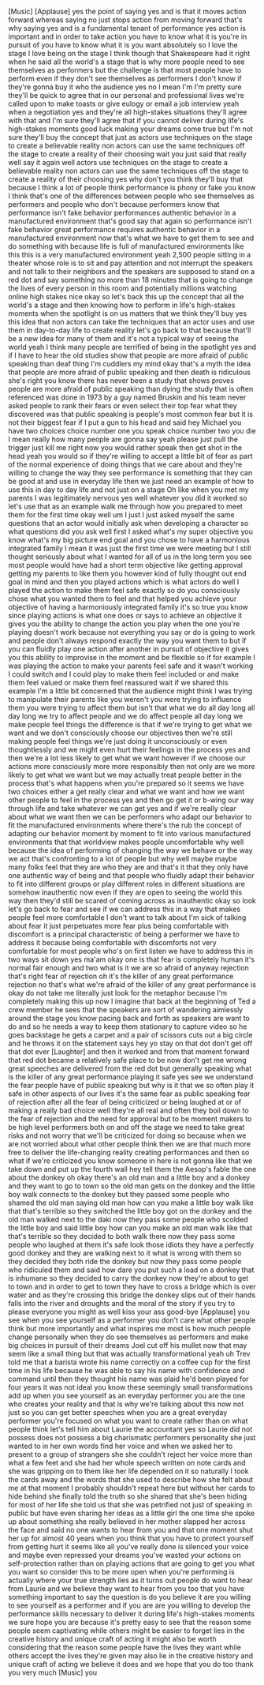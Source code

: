 
[Music]
[Applause]
yes the point of saying yes and is that
it moves action forward whereas saying
no just stops action from moving forward
that&#39;s why saying yes and is a
fundamental tenant of performance yes
action is important and in order to take
action you have to know what it is
you&#39;re in pursuit of you have to know
what it is you want absolutely so I love
the stage I love being on the stage I
think though that Shakespeare had it
right when he said all the world&#39;s a
stage that is why more people need to
see themselves as performers but the
challenge is that most people have to
perform even if they don&#39;t see
themselves as performers I don&#39;t know if
they&#39;re gonna buy it who the audience
yes no I mean I&#39;m I&#39;m pretty sure
they&#39;ll be quick to agree that in our
personal and professional lives we&#39;re
called upon to make toasts or give
eulogy or email a job interview yeah
when a negotiation yes and they&#39;re all
high-stakes situations they&#39;ll agree
with that and I&#39;m sure they&#39;ll agree
that if you cannot deliver during life&#39;s
high-stakes moments good luck making
your dreams come true but I&#39;m not sure
they&#39;ll buy the concept that just as
actors use techniques on the stage to
create a believable reality non actors
can use the same techniques off the
stage to create a reality of their
choosing wait you just said that really
well say it again well actors use
techniques on the stage to create a
believable reality non actors can use
the same techniques off the stage to
create a reality of their choosing
yes why don&#39;t you think they&#39;ll buy that
because I think a lot of people think
performance is phony or fake you know I
think that&#39;s one of the differences
between people who see themselves as
performers and people who don&#39;t
because performers know that performance
isn&#39;t fake behavior performances
authentic behavior in a manufactured
environment that&#39;s good say that again
so performance isn&#39;t fake behavior great
performance requires authentic behavior
in a manufactured environment now that&#39;s
what we have to get them to see and do
something with because life is full of
manufactured environments
like this this is a very manufactured
environment yeah
2,500 people sitting in a theater whose
role is to sit and pay attention and not
interrupt the speakers and not talk to
their neighbors and the speakers are
supposed to stand on a red dot and say
something no more than 18 minutes that
is going to change the lives of every
person in this room and potentially
millions watching online high stakes
nice okay so let&#39;s back this up the
concept that all the world&#39;s a stage and
then knowing how to perform in life&#39;s
high-stakes moments when the spotlight
is on us matters that we think they&#39;ll
buy yes
this idea that non actors can take the
techniques that an actor uses and use
them in day-to-day life to create
reality let&#39;s go back to that because
that&#39;ll be a new idea for many of them
and it&#39;s not a typical way of seeing the
world yeah I think many people are
terrified of being in the spotlight
yes and if I have to hear the old
studies show that people are more afraid
of public speaking than deaf thing I&#39;m
cuddlers my mind okay that&#39;s a myth the
idea that people are more afraid of
public speaking and then death is
ridiculous she&#39;s right you know
there has never been a study that shows
proves people are more afraid of public
speaking than dying the study that is
often referenced was done in 1973 by a
guy named Bruskin and his team never
asked people to rank their fears or even
select their top fear what they
discovered was that public speaking is
people&#39;s most common fear but it is not
their biggest fear if I put a gun to his
head and said hey Michael you have two
choices choice number one you speak
choice number two you die I mean really
how many people are gonna say yeah
please just pull the trigger just kill
me right now you would rather speak then
get shot in the head yeah you would
so if they&#39;re willing to accept a little
bit of fear as part of the normal
experience of doing things that we care
about and they&#39;re willing to change the
way they see performance is something
that they can be good at and use in
everyday life
then we just need an example of how to
use this in day to day life and not just
on a stage Oh like when you met my
parents I was legitimately nervous
yes well whatever you did it worked so
let&#39;s use that as an example walk me
through how you prepared to meet them
for the first time okay
well um I just I just asked myself the
same questions that an actor would
initially ask when developing a
character so what questions did you ask
well first I asked what&#39;s my super
objective you know what&#39;s my big picture
end goal and you chose to have a
harmonious integrated family I mean it
was just the first time we were meeting
but I still thought seriously about what
I wanted for all of us in the long term
you see most people would have had a
short term objective like getting
approval getting my parents to like them
you however kind of fully thought out
end goal in mind and then you played
actions which is what actors do well I
played the action to make them feel safe
exactly so do you consciously chose what
you wanted them to feel and that helped
you achieve your objective of having a
harmoniously integrated family it&#39;s so
true you know since playing actions is
what one does or says to achieve an
objective it gives you the ability to
change the action you play when the one
you&#39;re playing doesn&#39;t work because not
everything you say or do is going to
work and people don&#39;t always respond
exactly the way you want them to but if
you can fluidly play one action after
another in pursuit of
objective it gives you this ability to
improvise in the moment and be flexible
so if for example I was playing the
action to make your parents feel safe
and it wasn&#39;t working I could switch and
I could play to make them feel included
or and make them feel valued or make
them feel reassured wait if we shared
this example I&#39;m a little bit concerned
that the audience might think I was
trying to manipulate their parents like
you weren&#39;t you were trying to influence
them you were trying to affect them but
isn&#39;t that what we do all day long all
day long we try to affect people and we
do affect people all day long we make
people feel things the difference is
that if we&#39;re trying to get what we want
and we don&#39;t consciously choose our
objectives then we&#39;re still making
people feel things we&#39;re just doing it
unconsciously or even thoughtlessly and
we might even hurt their feelings in the
process yes and then we&#39;re a lot less
likely to get what we want
however if we choose our actions more
consciously more more responsibly then
not only are we more likely to get what
we want but we may actually treat people
better in the process that&#39;s what
happens when you&#39;re prepared so it seems
we have two choices either a get really
clear and what we want and how we want
other people to feel in the process yes
and then go get it
or b-wing our way through life and take
whatever we can get yes and if we&#39;re
really clear about what we want then we
can be performers who adapt our behavior
to fit the manufactured environments
where there&#39;s the rub the concept of
adapting our behavior moment by moment
to fit into various manufactured
environments that that worldview makes
people uncomfortable why well because
the idea of performing of changing the
way we behave
or the way we act that&#39;s confronting to
a lot of people but why well maybe maybe
many folks feel that they are who they
are and that&#39;s it
that they only have one authentic way of
being and that people who fluidly adapt
their behavior to fit into different
groups or play different roles in
different situations are somehow
inauthentic now even if they are open to
seeing the world this way then they&#39;d
still be scared of coming across as
inauthentic okay so look let&#39;s go back
to fear and see if we can address this
in a way that makes people feel more
comfortable I don&#39;t want to talk about
I&#39;m sick of talking about fear it just
perpetuates more fear plus being
comfortable with discomfort is a
principal characteristic of being a
performer we have to address it because
being comfortable with discomforts not
very comfortable for most people who&#39;s
on first listen we have to address this
in two ways sit down yes ma&#39;am
okay one is that fear is completely
human it&#39;s normal fair enough and two
what is it we are so afraid of anyway
rejection that&#39;s right
fear of rejection oh it&#39;s the killer of
any great performance rejection no
that&#39;s what we&#39;re afraid of the killer
of any great performance is okay do not
take me literally just look for the
metaphor because I&#39;m completely making
this up
now I imagine that back at the beginning
of Ted a crew member he sees that the
speakers are sort of wandering aimlessly
around the stage you know pacing back
and forth as speakers are want to do and
so he needs a way to keep them
stationary to capture video
so he goes backstage he gets a carpet
and a pair of scissors cuts out a big
circle and he throws it on the statement
says hey yo stay on that dot don&#39;t get
off that dot ever
[Laughter]
and then it worked and from that moment
forward that red dot became a relatively
safe place to be now don&#39;t get me wrong
great speeches are delivered from the
red dot but generally speaking what is
the killer of any great performance
playing it safe yes
see we understand the fear people have
of public speaking but why is it that we
so often play it safe in other aspects
of our lives it&#39;s the same fear as
public speaking fear of rejection after
all the fear of being criticized or
being laughed at or of making a really
bad choice well they&#39;re all real and
often they boil down to the fear of
rejection and the need for approval but
to be moment makers to be high level
performers both on and off the stage we
need to take great risks and not worry
that we&#39;ll be criticized for doing so
because when we are not worried about
what other people think
then we are that much more free to
deliver the life-changing reality
creating performances and then so what
if we&#39;re criticized you know someone in
here is not gonna like that we take down
and put up the fourth wall hey tell them
the Aesop&#39;s fable the one about the
donkey oh okay there&#39;s an old man and a
little boy and a donkey and they want to
go to town so the old man gets on the
donkey and the little boy walk connects
to the donkey but they passed some
people who shamed the old man saying old
man how can you make a little boy walk
like that that&#39;s terrible so they
switched the little boy got on the
donkey and the old man walked next to
the daki now they pass some people who
scolded the little boy and said little
boy how can you make an old man walk
like that that&#39;s terrible
so they decided to both walk there now
they pass some people who laughed at
them it&#39;s safe
look those idiots they have a perfectly
good donkey and they are walking next to
it
what is wrong with them so they decided
they both ride the donkey but now they
pass some people who ridiculed them and
said how dare you put such a load on a
donkey that is inhumane so they decided
to carry the donkey now they&#39;re about to
get to town and in order to get to town
they have to cross a bridge which is
over water and as they&#39;re crossing this
bridge the donkey slips out of their
hands falls into the river and droughts
and the moral of the story if you try to
please everyone you might as well kiss
your ass good-bye
[Applause]
you see when you see yourself as a
performer you don&#39;t care what other
people think but more importantly and
what inspires me most is how much people
change personally when they do see
themselves as performers and make big
choices in pursuit of their dreams
Joel cut off his mullet now that may
seem like a small thing but that was
actually transformational yeah uh Trev
told me that a barista wrote his name
correctly on a coffee cup for the first
time in his life because he was able to
say his name with confidence and command
until then they thought his name was
plaid he&#39;d been played for four years it
was not ideal you know these seemingly
small transformations add up when you
see yourself as an everyday performer
you are the one who creates your reality
and that is why we&#39;re talking about this
now not just so you can get better
speeches when you are a great everyday
performer you&#39;re focused on what you
want to create rather than on what
people think let&#39;s tell him about Laurie
the accountant yes so Laurie did not
possess does not possess a big
charismatic performers personality she
just wanted to in her own words find her
voice and when we asked her to present
to a group of strangers she she couldn&#39;t
reject her voice more than what a few
feet and she had her whole speech
written on note cards and she was
gripping on to them like her life
depended on it
so naturally I took the cards away and
the words that she used to describe how
she felt about me at that moment
I probably shouldn&#39;t repeat here but
without her cards to hide behind she
finally told the truth so she shared
that she&#39;s been hiding for most of her
life she told us that she was petrified
not just of speaking in public but have
even sharing her ideas as a little girl
the one time she spoke up about
something she really believed in
her mother slapped her across the face
and said no one wants to hear from you
and that one moment shut her up for
almost 40 years when you think that you
have to protect yourself from getting
hurt it seems like all you&#39;ve really
done is silenced your voice and maybe
even repressed your dreams you&#39;ve wasted
your actions on self-protection rather
than on playing actions that are going
to get you what you want so consider
this to be more open when you&#39;re
performing is actually where your true
strength lies as it turns out people do
want to hear from Laurie and we believe
they want to hear from you too that you
have something important to say
the question is do you believe it are
you willing to see yourself as a
performer and if you are are you willing
to develop the performance skills
necessary to deliver it during life&#39;s
high-stakes moments we sure hope you are
because it&#39;s pretty easy to see that the
reason some people seem captivating
while others might be easier to forget
lies in the creative history and unique
craft of acting it might also be worth
considering that the reason some people
have the lives they want while others
accept the lives they&#39;re given may also
lie in the creative history and unique
craft of acting we believe it does and
we hope that you do too thank you very
much
[Music]
you
